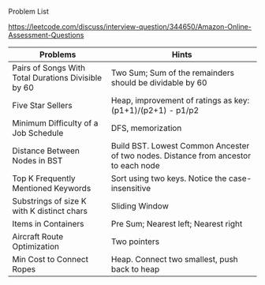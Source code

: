 Problem List

https://leetcode.com/discuss/interview-question/344650/Amazon-Online-Assessment-Questions

| Problems                                            | Hints                                                                               |
|-----------------------------------------------------|-------------------------------------------------------------------------------------|
| Pairs of Songs With Total Durations Divisible by 60 | Two Sum; Sum of the remainders should be dividable by 60                            |
| Five Star Sellers                                   | Heap, improvement of ratings as key: (p1+1)/(p2+1) - p1/p2                          |
| Minimum Difficulty of a Job Schedule                | DFS, memorization                                                                   |
| Distance Between Nodes in BST                       | Build BST. Lowest Common Ancester of two nodes. Distance from ancestor to each node |
| Top K Frequently Mentioned Keywords                 | Sort using two keys. Notice the case-insensitive                                    |
| Substrings of size K with K distinct chars          | Sliding Window                                                                      |
| Items in Containers                                 | Pre Sum; Nearest left; Nearest right                                                |
| Aircraft Route Optimization                         | Two pointers                                                                        |
| Min Cost to Connect Ropes                           | Heap. Connect two smallest, push back to heap                                       |
